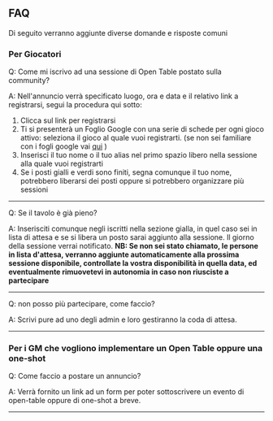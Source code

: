 ## FAQ  
Di seguito verranno aggiunte diverse domande e risposte comuni

### Per Giocatori

Q: Come mi iscrivo ad una sessione di Open Table postato sulla community?

A: Nell'annuncio verrà specificato luogo, ora e data e il relativo link a registrarsi, segui la procedura qui sotto:

1. Clicca sul link per registrarsi
2. Ti si presenterà un Foglio Google con una serie di schede per ogni gioco attivo: seleziona il gioco al quale vuoi registrarti. (se non sei familiare con i fogli google vai [qui](https://support.google.com/a/users/answer/9282959?hl=it#sheets-quick-start) )
3. Inserisci il tuo nome o il tuo alias nel primo spazio libero nella sessione alla quale vuoi registrarti
4. Se i posti gialli e verdi sono finiti, segna comunque il tuo nome, potrebbero liberarsi dei posti oppure si potrebbero organizzare più sessioni

---

Q: Se il tavolo è già pieno? 

A: Inserisciti comunque negli iscritti nella sezione gialla, in quel caso sei in lista di attesa e se si libera un posto sarai aggiunto alla sessione. Il giorno della sessione verrai notificato.
**NB: Se non sei stato chiamato, le persone in lista d'attesa, verranno aggiunte automaticamente alla prossima sessione disponibile, controllate la vostra disponibilità in quella data, ed eventualmente rimuovetevi in autonomia in caso non riusciste a partecipare**

---

Q: non posso più partecipare, come faccio?

A: Scrivi pure ad uno degli admin e loro gestiranno la coda di attesa.

---

### Per i GM che vogliono implementare un Open Table oppure una one-shot

Q: Come faccio a postare un annuncio?

A: Verrà fornito un link ad un form per poter sottoscrivere un evento di open-table oppure di one-shot a breve.

---
